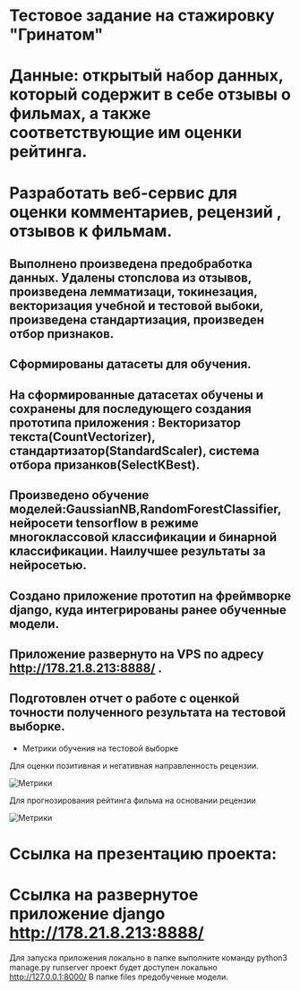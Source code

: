 # Тестовое задание на стажировку "Гринатом"


# Данные: открытый набор данных, который содержит в себе отзывы о фильмах, а также соответствующие им оценки рейтинга.

# Разработать веб-сервис для оценки комментариев, рецензий ,  отзывов к фильмам.

## Выполнено произведена предобработка данных. Удалены стопслова из отзывов, произведена лемматизаци, токинезация, векторизация учебной и тестовой выбоки, произведена стандартизация, произведен отбор признаков.
## Сформированы датасеты для обучения.
## На сформированные датасетах обучены и сохранены для последующего создания прототипа приложения : Векторизатор текста(CountVectorizer), стандартизатор(StandardScaler), система отбора призанков(SelectKBest).
## Произведено обучение моделей:GaussianNB,RandomForestClassifier, нейросети tensorflow в режиме многоклассовой классификации и бинарной классификации. Наилучшее результаты за нейросетью.
## Создано приложение прототип на фреймворке django, куда интегрированы ранее обученные модели.
## Приложение развернуто на VPS по адресу http://178.21.8.213:8888/    .
## Подготовлен отчет о работе с оценкой точности полученного результата на тестовой выборке.


* Метрики обучения на тестовой выборке

Для оценки позитивная и негативная направленность рецензии.

![Метрики](https://disk.yandex.ru/i/p3zkPa8dEeQaOA)


Для прогнозирования рейтинга фильма на основании рецензии

![Метрики](https://disk.yandex.ru/i/7Fft0iyIiZuaTA)

# Ссылка на презентацию проекта:
# Ссылка на развернутое приложение django http://178.21.8.213:8888/


Для запуска приложения локально в папке выполните команду python3 manage.py runserver проект будет доступен локально http://127.0.0.1:8000/ 
В папке files предобученые модели.